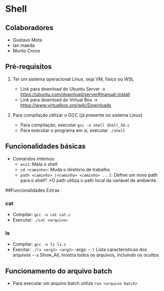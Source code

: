 # Shell


## Colaboradores
 - Gustavo Mota
 - Ian maeda
 - Murilo Croce


## Pré-requisitos
1. Ter um sistema operacional Linux, seja VM, físico ou WSL

   - Link para download do Ubuntu Server -> https://ubuntu.com/download/server#manual-install
   - Link para download do Virtual Box   -> https://www.virtualbox.org/wiki/Downloads

2. Para compilação utilizar o GCC (já presente no sistema Linux)
   - Para compilação, executar `gcc -o shell Shell_SO.c`
   - Para executar o programa em si, executar `./shell`
  
## Funcionalidades básicas
- Comandos internos:
  - `exit`: Mata o shell
  - `cd <caminho>`: Muda o diretório de trabalho.
  - `path <caminho> [<caminho> <caminho> ...]`: Define um novo path para o shell*.
*O path utiliza o path local da variável de ambiente.

##Funcionalidades Extras
  ### cat
   - Compilar: `gcc -o cat cat.c`
   - Executar: `./cat <arquivo>`

  ### ls
   - Compilar: `gcc -o ls ls.c`
   - Execitar: `./ls <arg1> <arg2>`
      -args:
        -`-l` Lista características dos arquivos
        -`-a` Show_All, mostra todos os arquivos, incluindo os ocultos

## Funcionamento do arquivo batch
- Para executar um arquivo batch utilize `run <arquivo batch>`


